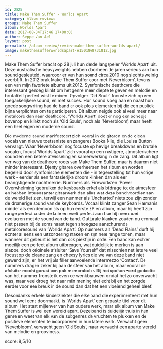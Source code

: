 ```yaml
---
id: 2825
title: Make Them Suffer - Worlds Apart
category: Album reviews
groups: Make Them Suffer
album: Worlds Apart
date: 2017-08-04T17:46:17+00:00
author: Seppe Van Ael
layout: post
permalink: /album-review/review-make-them-suffer-worlds-apart/
image: makethemsufferworldsapart-e1501868731812.jpg
---
```

Make Them Suffer bracht op 28 juli hun derde langspeler ‘Worlds Apart’ uit. Deze Australische heavyweights hebben doorheen de jaren serieus aan hun sound gesleuteld, waardoor er van hun sound circa 2010 nog slechts weinig overblijft. In 2012 brak Make Them Suffer door met ‘Neverbloom’, tevens een van mijn favoriete albums uit 2012. Symfonische deathcore die interessant genoeg klinkt om het genre meer diepte te geven en melodie en brutaliteit perfect wist te mixen. Opvolger ‘Old Souls’ focuste zich op een toegankelijkere sound, en met succes. Hun sound sloeg aan en naast hun goede songwriting had de band er ook plots elementen bij die een publiek bijna verplichten om te participeren. Dit album neigde ook al veel meer naar metalcore dan naar deathcore. ‘Worlds Apart’ doet er nog een schepje bovenop en klinkt noch als ‘Old Souls’, noch als ‘Neverbloom’, maar heeft een heel eigen en moderne sound.

Die moderne sound manifesteert zich vooral in de gitaren en de clean vocals van nieuwe toetseniste en zangeres Booka Nile, die Louisa Burton vervangt. Waar ‘Neverbloom’ nog focuste op hevige breakdowns en brutale vocalen, focust ‘Worlds Apart’ zich vooral op een rustigere, atmosferischere sound en een betere afwisseling en samenwerking in de zang. Dit album ligt ver weg van de deathcore roots van Make Them Suffer, maar is daarom niet minder interessant. Djenty gitaren overheersen het album en worden begeleid door symfonische elementen die – in tegenstelling tot hun vorige werk – eerder als een fantasierijke droom klinken dan als een beangstigende nachtmerrie. Nummers als ‘Fireworks’en ‘Power Overwhelming’ gebruiken de keyboards enkel als bijdrage tot de atmosfeer en hebben interessanter gitaarwerk dan alles wat deze band voordien aan de wereld liet zien, terwijl een nummer als ‘Uncharted’ niets zou zijn zonder de dromerige sound van de keyboards. Vocaal klinkt zanger Sean Harmanis minder als een demoon als op hun eerste EP en album, maar hij heeft zijn range perfect onder de knie en voelt perfect aan hoe hij mee moet evolueren met de sound van de band. Gutturale klanken zouden nu eenmaal niet passen bij de soms haast tegen shoegaze aanschurende metalcoresound van ‘Worlds Apart’. Op nummers als ‘Dead Plains’ durft hij echter al eens een uitzondering maken en zijn hele range tonen, maar wanneer dit gebeurt is het dan ook piekfijn in orde. Een band kan echter moeilijk een perfect album uitbrengen, wat duidelijk te merken is aan slappe, doch originele afsluiter ‘Save Yourself’ dat misschien net iets te veel focust op de cleane zang en cheesy lyrics die we van deze band niet gewend zijn, en het vrij als filler aanvoelende intermezzo ‘Contact’. De nummers dragen zeker bij aan de sfeer van het album, maar vooral de afsluiter mocht gerust een pak memorabeler. Bij het spoken word gedeelte van het nummer fronste ik even de wenkbrauwen omdat het zo onverwacht was, maar veel droeg het naar mijn mening niet echt bij en het zorgde eerder voor een breuk in de sound dan dat het een vloeiend geheel bleef.
  
Desondanks enkele kinderziektes die elke band die experimenteert met hun sound wel eens doormaakt, is ‘Worlds Apart’ een gepaste titel voor dit album. Het staat mijlenver van hun oudere werk, maar elk album van Make Them Suffer is wel een wereld apart. Deze band is duidelijk thuis in hun genre en weet van elk van de subgenres de vruchten te plukken en de positieve elementen te incorporeren in hun latere werk. Verwacht geen ‘Neverbloom’, verwacht geen ‘Old Souls’, maar verwacht een aparte wereld van melodie en grooviness.
  
score: 8,5/10
